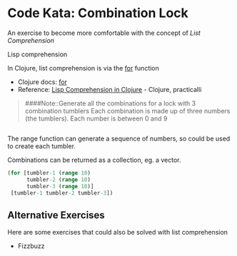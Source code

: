 # Code Kata: Combination Lock

An exercise to become more comfortable with the concept of _List Comprehension_


<!--sec data-title="Theory: List Comprehension..." data-id="answer001" data-collapse=true ces-->
Lisp comprehension


In Clojure, list comprehension is via the [for](https://clojuredocs.org/clojure.core/for) function

* Clojure docs: [for](https://clojuredocs.org/clojure.core/for)
* Reference: [Lisp Comprehension in Clojure](https://practicalli.github.io/clojure/thinking-functionally/list-comprehension.html) - Clojure, practicalli
<!--endsec-->


> ####Note::Generate all the combinations for a lock with 3 combination tumblers
> Each combination is made up of three numbers (the tumblers).
> Each number is between 0 and 9
```eval-clojure

```

<!--sec data-title="Hint..." data-id="answer002" data-collapse=true ces-->
The range function can generate a sequence of numbers, so could be used to create each tumbler.

Combinations can be returned as a collection, eg. a vector.
<!--endsec-->


<!--sec data-title="Example Solution: Dont look until you have tried to solve it first..." data-id="answer003" data-collapse=true ces-->
```clojure
(for [tumbler-1 (range 10)
      tumbler-2 (range 10)
      tumbler-3 (range 10)]
 [tumbler-1 tumbler-2 tumbler-3])
```
<!--endsec-->



## Alternative Exercises

Here are some exercises that could also be solved with list comprehension

* Fizzbuzz

